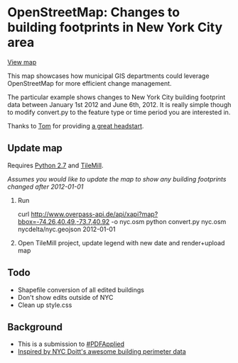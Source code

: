 # OpenStreetMap: Changes to building footprints in New York City area

[View map](http://lxbarth.github.com/nycdelta/)

This map showcases how municipal GIS departments could leverage OpenStreetMap for more efficient change management.

The particular example shows changes to New York City building footprint data between January 1st 2012
and June 6th, 2012. It is really simple though to modify convert.py to the feature type or time period
you are interested in.

Thanks to [Tom](http://mapbox.com/team/tom-macwright/) for providing [a great headstart](http://mapbox.com/blog/how-to-map-contributions-openstreetmap/).

## Update map

Requires [Python 2.7](http://www.python.org/getit/releases/2.7/) and [TileMill](http://mapbox.com/tilemill/).

*Assumes you would like to update the map to show any building footprints
changed after 2012-01-01*

1) Run

    curl http://www.overpass-api.de/api/xapi?map?bbox=-74.26,40.49,-73.7,40.92 -o nyc.osm
    python convert.py nyc.osm nycdelta/nyc.geojson 2012-01-01

2) Open TileMill project, update legend with new date and render+upload map

## Todo

- Shapefile conversion of all edited buildings
- Don't show edits outside of NYC
- Clean up style.css

## Background

- This is a submission to [#PDFApplied](http://pdfapplied.challengepost.com/submissions/8241-openstreetmap-change-tracker)
- [Inspired by NYC Doitt's awesome building perimeter data ](https://skitch.com/alexbarth/895nh/quantum-gis-1.7.4-wroclaw)


